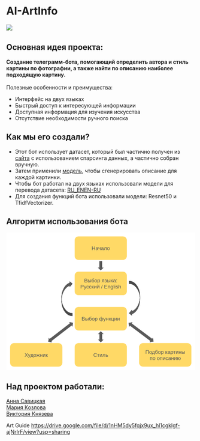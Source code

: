 # AI-ArtInfo

![](https://i.gifer.com/origin/78/78013ac9f22c3c8f5713d28fa31c6211.gif)

## Основная идея проекта:<br>
**Создание телеграмм-бота, помогающий определить автора и стиль картины по фотографии, а также найти по описанию наиболее подходящую картину.** <br>
<br>
Полезные особенности и преимущества:<br>
- Интерфейс на двух языках<br>
- Быстрый доступ к интересующей информации<br>
- Доступная информация для изучения искусства<br>
- Отсутствие необходимости ручного поиска<br>

## Как мы его создали?<br>
- Этот бот использует датасет, который был частично получен из [сайта](https://allpainters.ru/) с использованием спарсинга данных, а частично собран вручную.<br>
- Затем применили [модель](https://huggingface.co/Salesforce/blip-image-captioning-large), чтобы сгенерировать описание для каждой картинки.<br>
- Чтобы бот работал на двух языках использовали модели для перевода датасета: [RU_EN](https://huggingface.co/Helsinki-NLP/opus-mt-ru-en)[EN-RU](https://huggingface.co/Helsinki-NLP/opus-mt-ru-en)<br>
- Для создания функций бота использовали модели: Resnet50 и TfidfVectorizer.<br>

## Алгоритм использования бота<br>
![](img/shema.png)

## Над проектом работали:<br>
[Анна Савицкая](https://github.com/SaviAnn)<br>
[Мария Козлова](https://github.com/MARI-posa)<br>
[Виктория Князева](https://github.com/vvv-knyazeva)<br>

Art Guide
https://drive.google.com/file/d/1nHM5dy5fqjx9ux_hl1cgklgf-ajNrIrF/view?usp=sharing

